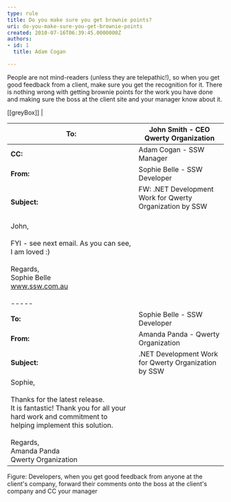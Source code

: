 ```yaml
---
type: rule
title: Do you make sure you get brownie points?
uri: do-you-make-sure-you-get-brownie-points
created: 2010-07-16T06:39:45.0000000Z
authors:
- id: 1
  title: Adam Cogan

---
```


People are not mind-readers (unless they are telepathic!), so when you get good feedback from a client, make sure you get the recognition for it. There is nothing wrong with getting brownie points for the work you have done and making sure the boss at the client site and your manager know about it. 
 
[[greyBox]]
| 

| **To:** | John Smith - CEO Qwerty Organization  |
| --- | --- |
| **CC:** | Adam Cogan - SSW Manager  |
| **From:** | Sophie Belle - SSW Developer  |
| **Subject:** | FW: .NET Development Work for Qwerty Organization by SSW <br>                     <br> |
| John,<br><br>FYI - see next email. As you can see, I am loved :)<br><br>Regards,                          <br> Sophie Belle                          <br>www.ssw.com.au<br><br>----- |
| **To:** | Sophie Belle - SSW Developer  |
| **From:** | Amanda Panda - Qwerty Organization  |
| **Subject:** | .NET Development Work for Qwerty Organization by SSW  |
| Sophie,<br><br>Thanks for the latest release.<br> It is fantastic! Thank you for all your hard work and commitment to helping implement this solution.<br><br>Regards,                          <br> Amanda Panda                          <br> Qwerty Organization |



Figure: Developers, when you get good feedback from anyone at the client's company, forward their comments onto the boss at the client's company and CC your manager
